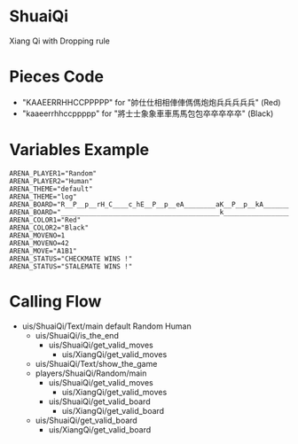 ShuaiQi
=======
Xiang Qi with Dropping rule

Pieces Code
===========
* "KAAEERRHHCCPPPPP" for "帥仕仕相相俥俥傌傌炮炮兵兵兵兵兵" (Red)
* "kaaeerrhhccppppp" for "將士士象象車車馬馬包包卒卒卒卒卒" (Black)

Variables Example
=================
	ARENA_PLAYER1="Random"
	ARENA_PLAYER2="Human"
	ARENA_THEME="default"
	ARENA_THEME="log"
	ARENA_BOARD="R__P__p__rH_C____c_hE__P__p__eA________aK__P__p__kA________aE__P__p__eH_C____c_hR__P__p__r|"
	ARENA_BOARD="________________________________________k_________________________________________________|KAAEERRHHCCPPPPPaaeerrhhccppppp"
	ARENA_COLOR1="Red"
	ARENA_COLOR2="Black"
	ARENA_MOVENO=1
	ARENA_MOVENO=42
	ARENA_MOVE="A1B1"
	ARENA_STATUS="CHECKMATE WINS !"
	ARENA_STATUS="STALEMATE WINS !"

Calling Flow
============
* uis/ShuaiQi/Text/main default Random Human
	* uis/ShuaiQi/is_the_end
		* uis/ShuaiQi/get_valid_moves
			* uis/XiangQi/get_valid_moves
	* uis/ShuaiQi/Text/show_the_game
	* players/ShuaiQi/Random/main
		* uis/ShuaiQi/get_valid_moves
			* uis/XiangQi/get_valid_moves
		* uis/ShuaiQi/get_valid_board
			* uis/XiangQi/get_valid_board
	* uis/ShuaiQi/get_valid_board
		* uis/XiangQi/get_valid_board
